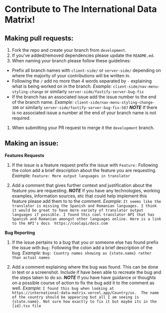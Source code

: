   # Contribute to The International Data Matrix!

 ## Making pull requests:
1. Fork the repo and create your branch from `development`.
2. If you've added/removed dependencies please update the `README.md`.
3. When naming your branch please follow these guidelines:
  - Prefix all branch names with `client-side/` or `server-side/` depending on where the majority of your contributions will be written in.
  - Following the `/` add no more than 4 words separated by `-` explaining what is being worked on in the branch. <i>Example:</i>  ```client-side/nav-menu-styling-change``` or similarly ```server-side/fastify-server-bug-fix```
   - If the branch has an associated issue add the issue number to the end of the branch name. <i>Example:</i>
 ```client-side/nav-menu-styling-change-300``` or similarly ```server-side/fastify-server-bug-fix-587```
 ***NOTE***  If there is no associated issue a number at the end of your branch name is not required.
1. When submitting your PR request to merge it the `development` branch.



## Making an issue:

<p><b>Features Requests</b></p>

1. If the issue is a feature request prefix the issue with `Feature:` Following the colon add a brief description about the feature you are requesting. <i>Example:</i>
```Feature: More output languages in translator```

2. Add a comment that gives further context and justification about the feature you are requesting. ***NOTE*** If you have any technologies, working examples, information sources, etc that could help implement this feature please add them to to the comment. <i>Example:</i>
```It seems like the translator is missing the Spanish and Romanian languages. I think it would be great to have more variety of translator output languages if possible. I found this cool translator API that has Spanish and Romanian amongst other languages online. Here is a link to the API's docs  https://coolapi/docs.com```

<p><b>Bug Reporting</b></p>

1. If the issue pertains to a bug that you or someone else has found prefix the issue with `Bug:` Following the colon add a brief description of the bug. <i>Example:</i>
```Bug: Country names showing as {state.name} rather than actual names ```

2. Add a comment explaining where the bug was found. This can be done in text or a screenshot. Include if have been able to recreate the bug and the steps taken to do so. ***NOTE*** If you have have guidance or thoughts on a possible course of action to fix the bug add it to the comment as well. <i>Example:</i>
```I found this bug when looking at https://international-data-matrix.vercel.app/Country/us.  The name of the country should be appearing but all I am seeing is {state.name}. Not sure how exactly to fix it but maybe its in the [id].tsx file```
